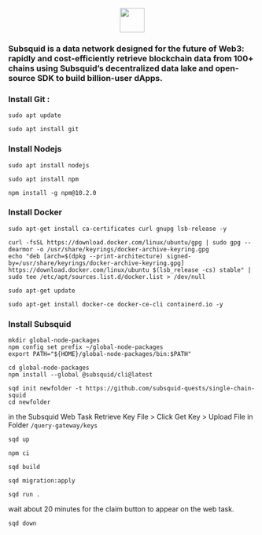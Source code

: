 <p align="center"><img height="50" height="auto" src="https://github.com/furidngrt/subsquid/assets/63885192/5bffb1ea-3f82-4bf7-8035-fd99781c630f)](https://github-production-user-asset-6210df.s3.amazonaws.com/63885192/275373993-5bffb1ea-3f82-4bf7-8035-fd99781c630f.png"></p>

### Subsquid is a data network designed for the future of Web3: rapidly and cost-efficiently retrieve blockchain data from 100+ chains using Subsquid’s decentralized data lake and open-source SDK to build billion-user dApps.

### Install Git :
```
sudo apt update
```

```
sudo apt install git
```

### Install Nodejs

```
sudo apt install nodejs
```

```
sudo apt install npm
```

```
npm install -g npm@10.2.0
```

### Install Docker

```
sudo apt-get install ca-certificates curl gnupg lsb-release -y
```

```
curl -fsSL https://download.docker.com/linux/ubuntu/gpg | sudo gpg --dearmor -o /usr/share/keyrings/docker-archive-keyring.gpg
echo "deb [arch=$(dpkg --print-architecture) signed-by=/usr/share/keyrings/docker-archive-keyring.gpg] https://download.docker.com/linux/ubuntu $(lsb_release -cs) stable" | sudo tee /etc/apt/sources.list.d/docker.list > /dev/null
```

```
sudo apt-get update
```

```
sudo apt-get install docker-ce docker-ce-cli containerd.io -y
```

### Install Subsquid

```
mkdir global-node-packages
npm config set prefix ~/global-node-packages
export PATH="${HOME}/global-node-packages/bin:$PATH"
```

```
cd global-node-packages
npm install --global @subsquid/cli@latest
```

```
sqd init newfolder -t https://github.com/subsquid-quests/single-chain-squid
cd newfolder
```


in the Subsquid Web Task Retrieve Key File > Click Get Key > Upload File in Folder `/query-gateway/keys`


```
sqd up
```

```
npm ci
```

```
sqd build
```

```
sqd migration:apply
```

```
sqd run .
```

wait about 20 minutes for the claim button to appear on the web task.

```
sqd down
```
